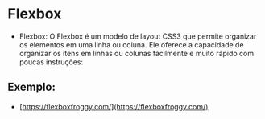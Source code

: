 # Flexbox
- Flexbox: O Flexbox  é um modelo de layout CSS3 que permite organizar os elementos em uma linha ou coluna. Ele oferece a capacidade de organizar os itens em linhas ou colunas fácilmente e muito rápido com poucas instruções:

## Exemplo:
- [https://flexboxfroggy.com/](https://flexboxfroggy.com/)